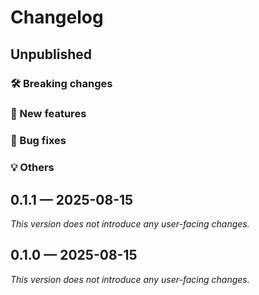 # Changelog

## Unpublished

### 🛠 Breaking changes

### 🎉 New features

### 🐛 Bug fixes

### 💡 Others

## 0.1.1 — 2025-08-15

_This version does not introduce any user-facing changes._

## 0.1.0 — 2025-08-15

_This version does not introduce any user-facing changes._
